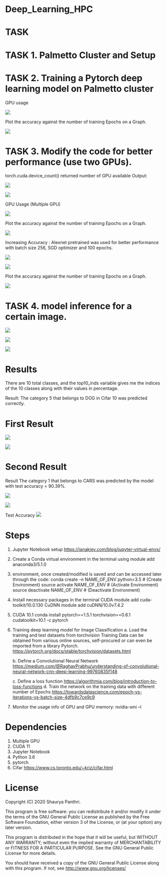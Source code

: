 # Deep_Learning_HPC

# TASK

# TASK 1. Palmetto Cluster and Setup
 

# TASK 2. Training a Pytorch deep learning model on Palmetto cluster

GPU usage

![](Images/Image/Picture1.png) 

Plot the accuracy against the number of training Epochs on a Graph.

![](Images/Image/Picture2.png)


# TASK 3. Modify the code for better performance (use two GPUs).

torch.cuda.device_count() returned number of GPU available
Output:

![](Images/Image/Picture5.png)



![](Images/Image/Picture6.png)


GPU Usage (Multiple GPU)

![](Images/Image/Picture3.png)

Plot the accuracy against the number of training Epochs on a Graph. 

![](Images/Image/Picture4.png)



Increasing Accuracy : Alexnet pretrained was used for better performance with batch size 256, SGD optimizer and 100 epochs.


![](Images/Image/Picture7.png)

![](Images/Image/Picture8.png)

Plot the accuracy against the number of training Epochs on a Graph. 

![](Images/Image/Picture9.png)

# TASK 4. model inference for a certain image.


![](Images/Image/Picture10.png)

![](Images/Image/Picture11.png)

![](Images/Image/Picture12.png)
# Results
There are 10 total classes, and the top10_inds variable gives me the indices of the 10 classes along with their values in percentage.

Result: The category 5 that belongs to DOG in Cifar 10 was predicted correctly.

# First Result 


![](Images/Image/Picture13.png)

![](Images/Image/Picture14.png)


# Second Result 
Result The category 1 that belongs to CARS was predicted by the model with test accuracy = 90.39%.


![](Images/Image/Picture15.png)

![](Images/Image/Picture16.png)

Test Accuracy 
![](Images/Image/Picture17.png)

# Steps
1. Jupyter Notebook setup https://janakiev.com/blog/jupyter-virtual-envs/

2. Create a Conda virtual environment in the terminal using module add anaconda3/5.1.0

3. environment, once created/modified is saved and can be accessed later through the code:
    conda create -n NAME_OF_ENV python=3.5 # (Create Environment)
    source activate NAME_OF_ENV # (Activate Environment)
    source deactivate NAME_OF_ENV # (Deactivate Environment)
    
4. Install necessary packages in the terminal
    CUDA module add cuda-toolkit/10.0.130
    CuDNN module add cuDNN/10.0v7.4.2
    
 5. CUDA 10.1
conda install pytorch==1.5.1 torchvision==0.6.1 cudatoolkit=10.1 -c pytorch

6. Training deep learning model for Image Classification
   a. Load the training and test datasets from torchvision
  Training Data can be obtained from various online sources, self-procured or can even be imported from a library
  Pytorch. https://pytorch.org/docs/stable/torchvision/datasets.html
  
    b. 	Define a Convolutional Neural Network https://medium.com/@RaghavPrabhu/understanding-of-convolutional-neural-network-cnn-deep-learning-99760835f148
  
   c. Define a loss function https://algorithmia.com/blog/introduction-to-loss-functions
   d.  Train the network on the training data with different number of Epochs https://towardsdatascience.com/epoch-vs-iterations-vs-batch-size-4dfb9c7ce9c9 


7.  Monitor the usage info of GPU and GPU memory: nvidia-smi –l


# Dependencies
1. Multiple GPU
2. CUDA 11
3. Jupyter Notebook
4. Python 3.6
5. pytorch
6. Cifar https://www.cs.toronto.edu/~kriz/cifar.html



# License
Copyright (C) 2020 Shaurya Panthri.

This program is free software: you can redistribute it and/or modify it under the terms of the GNU General Public License as published by the Free Software Foundation, either version 3 of the License, or (at your option) any later version.

This program is distributed in the hope that it will be useful, but WITHOUT ANY WARRANTY; without even the implied warranty of MERCHANTABILITY or FITNESS FOR A PARTICULAR PURPOSE. See the GNU General Public License for more details.

You should have received a copy of the GNU General Public License along with this program. If not, see http://www.gnu.org/licenses/

